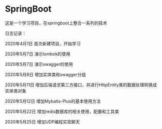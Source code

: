 # SpringBoot
这是一个学习项目，在springboot上整合一系列的技术

日志记录：

2020年4月1日 首次新建项目，开始学习

2020年5月7日 演示lombok的使用

2020年5月7日 演示swagger的使用

2020年5月8日 增加实体类和swagger分组

2020年5月11日 增加后端请求第三方接口，并进行HttpEntity类的数据处理转换成实体类对象

2020年5月12日 增加Mybatis-Plus的基本使用方法

2020年5月22日 增加redis数据库的相关使用，配置和工具类

2020年5月25日 增加UDP编程实现聊天